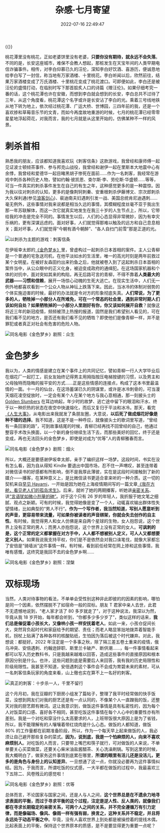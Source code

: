 ﻿---
categories:
- 生活感悟
copyright: true
date: 2022-07-16 22:49:47
description: ''
slug: Miscellaneous-Feelings-Of-July
tags:
- 随笔
- 生活
- 感悟
- 思考
title: 杂感·七月寄望
toc: true
image: /posts/杂感-七月寄望/cover.jpg
---

{{<meting server="netease" type="song" id="1468069297">}}

桃花潭里没有桃花，正如老婆饼里没有老婆，**只要你没有期待，就永远不会失落**。不同的是，长安这座城市，难保不会教人想起，那桩发生在天宝年间的人类早期电信诈骗事件。相传，对李白仰慕已久的汪伦，深知李白好饮酒、喜游历，便诚恳地给李白写了一封信，称当地有万家酒楼、十里桃花。李白听闻以后，欣然前往，结果万家酒楼变成了万氏酒楼、十里桃花变成了桃花渡口。可即便如此，李白还是被汪伦的盛情打动，在临别时写下那首脍炙人口的诗篇《赠汪伦》。如果仔细考究一番的话，这个桃花潭也许在安徽，而想到李白就会想到的长安，李白总共不过待了三年，从这个角度看，桃花潭这个名字或许是长安沾了李白的光。乘着三号线地铁从地下转为地上，依次经过桃花潭、广运大桥、世博园，三四年前的我，还是一个喜欢掺和草莓音乐节的文青，而如今再度故地重游的时候，七月的桃花潭已经零零星星地浮起荷花，对我而言，我的七月就是从这里开始的，仿佛某种不一样的风景。

# 刺杀首相

熟悉我的朋友，应该都知道我喜欢玩《刺客信条》这款游戏，我曾经和康师傅一起见证波士顿倾茶事件、参与邦克山战役，我曾经和谢伊一起在里斯本大地震中心有余悸，我曾经和爱德华一起目睹黑胡子惨死在面前……作为一名刺客，我经常在游戏中刺杀各种历史人物，譬如约翰·彼凯恩、查尔斯·李、劳伦斯·华盛顿……等等，可当一件真实的刺杀事件发生在自己的有生之年，这种感觉更多的是一种震惊。因为我以往对刺杀的认知，更多的是像荆轲刺秦、安重根刺杀伊藤博文、宗次郎刺杀大久保利通(参见[浪客剑心](/posts/673523131/))、裴迪南夫妇遇刺引发一战、美国总统肯尼迪遇刺……毫无例外，这些事情对我来说都是相当久远的事情，其模糊程度丝毫不亚于我出生那一年苏联解体，而这一次它就真实地发生在我三十岁的人生节点上，所以，它带给我的冲击是完全不同的。事情发生以后，人们的心态显得非常微妙，因为有幸灾乐祸的，更有深谋远虑的。面对好事，人们就觉得那难以触及的远方和自己息息相关；面对坏事，人们就觉得“今朝有酒今朝醉”、“各人自扫门前雪”那是正道的光。

![以刺杀为主题的游戏：刺客信条](/posts/杂感-七月寄望/刺客信条_黑旗_游戏截图.jpg)

在伊坂幸太郎的[《金色梦乡》](https://book.douban.com/subject/26864984/)里，曾虚构过一起刺杀日本首相的案件。主人公青柳是一个普通的宅急送司机，在他平淡如水的生活里，唯一的高光时刻是两年前救过某个女明星。在被好友森田约出来钓鱼之后，他就被卷入到了这起刺杀日本首相的案件当中，从公众眼中的正义化身，被迫变成政府的通缉犯。在这场国家机器和个体的对抗中，面对突如其来的构陷，再无后路可言的青柳，不得不靠着**人类最大的武器——习惯和信赖**，展开一场惊心动魄的生死大逃亡。在现实生活中，人们无一例外地都喜欢看到一个公众人物从神坛上跌落下来。因此，当冰冷的体制对弱势的个体实施迫害的时候，最好的办法就是令对方的形象彻底失真。**人们常说，为了更多的人，牺牲掉一小部分人在所难免，可在一个常态的社会里，遇到非常时期人们该如何自处？如果牺牲掉的一小部分人里刚好有你，你又该如何展开自救**？就像这将近三年的新冠疫情，频频被顶上热搜的报道，固然是我们希望别人看见的，可在我们看不见的地方，是否还有我们看不见的牺牲？即使他们是像青柳一样，并不是罪犯或者真正对社会有危害的危险人物。

![同名电影《金色梦乡》剧照：众生](/posts/杂感-七月寄望/电影_金色梦乡_剧照3.jpg)


# 金色梦乡

我以为，人类的情感是建立在某个事件上的共同记忆，譬如青柳一行人大学毕业后在烟花厂一起打工，前女友始终记得男主用拇指按压电梯按键的习惯，以及男主和父母独特而隐晦的报平安的方式……正是这些情感的连接点，构成了这本书里最温情的一面。十一月的仙台，在这场蓄谋已久的阴谋里，或许是冰冷刺骨的，可当漫天烟花凌空绽放时，一定会有某个人在某个地方与我心意相通，那一刻披头士的 [Golden Slumbers](https://music.163.com/song?id=4336369&userid=47002864) 在耳边响起，年少时的故梦、逃亡途中留下的眼泪和汗水、终于以一种炽热的状态在夜空中快速熔化，而后又复归于平淡和冰冷。那天，看完[《人生大事》](https://movie.douban.com/subject/35460157/)，从电影出来我就发了条朋友圈，大意说，**以后死了做成烟花好像是种不错的选择**。我不知道，这是不是一种呼应，就像披头士的歌词里写道，“曾经有一条回家的路”，可到故事结尾的时候，青柳已经再找不回曾经的自己，他通过整容手术改头换面，以一个新的身份继续生活下去，而那些美好的回忆，终于还是变成，再也无法回头的金色梦乡，即使是对成为“优等”人的青柳雅春而言。

![同名电影《金色梦乡》剧照：烟火](/posts/杂感-七月寄望/电影_金色梦乡_剧照1.jpg)

所以，大概还是要感谢伊坂幸太郎，亲手了编织这样一场梦。这段时间，书实在没有怎么看，因为自从得知 Kindle 要退出中国市场，忍不住一声喟叹，甚至连带着对微信读书的好感都有所影响，倒不是我厚此薄彼，实在是这段时间接触到了新的媒介——播客，在某种意义上，是比微信读书更适合拿来听的一种介质。这一切的契机来自[早见 Hayami](https://hayami.typlog.io/)，一开始是因为她在上海疫情期间写的一篇文章[《我在方舱，看见老人们的孤岛求生》](https://hayami.typlog.io/camp)。后来，就听了她的两期播客，听她讲[亲密关系](https://www.xiaoyuzhoufm.com/episode/61c529f3d0b9dedb116c70ea)、讲[“言语犹如微小剂量的砷”](https://www.xiaoyuzhoufm.com/episode/62b6703ac71db0c038b7af25)。对于这个只有 26 岁的年轻人，我折服于她文笔之细腻、观点之新颖。可有的时候，我觉得她像是变了一个人，动辄喜欢输出群体性失望情绪，比如典型的“男人不行”。**作为一个写作者，我当然知道，写别人愿意听到的声音，更容易带来流量，可如果你被读者的声音绑架，你就会失去创作的自主性**。有时候，我觉得男人和女人仿佛是来自两个星球的生物，女人抱怨说，这个世界上没有正常的男人；而男人亦抱怨说，这个世界上没有正常的女人。**可讽刺的是，这个正常的定义都掌握在对方手中，人人都不想被别人定义，可人人又都想要定义别人**。如果我说我支持平权，你们是不是依然会对我口诛笔伐，就像大家都忘了安倍是“骑墙派”这件事情一样。有时候，看到前任经常在网上掺和这些事情，我唯有感慨，这终究是我回不去的金色梦乡啊……

![同名电影《金色梦乡》剧照：涅槃](/posts/杂感-七月寄望/电影_金色梦乡_剧照2.jpg)

# 双标现场

当然，人类对待事物的看法，不单单会受性别这种非此即彼的的因素的影响，哪怕是同一个因素，依然摆脱不了如宿命一般的双标。朋友 T 君家中亲人去世，此君不无遗憾地说到，“老人家才活了 80 多岁就走了”，对于这种说法，我深以为然，毕竟从我 18 岁开始，每年都会听到，“你都多少多少岁了”，类似这样的话来，**我们总是催促着小孩长大，又像哄小孩一样安抚着老人**。如此一来，小孩仓促间长大，突然背负起时代和家庭给予的期望、责任；而老人略显笨拙地拨弄着智能手机，拐杖上贴满了各种各样的核酸贴纸，生怕因为落后被这个时代嫌弃。对此，我想说：都挺好。2022 年注定是一个多事之秋，除了隔三差五卷土重来的疫情，俄乌冲突、安倍遇刺、约翰逊辞职、斯里兰卡破产、断供潮……，每一件事情看起来都可以写入历史教科书，只是我越来越难以回答，造成这些事件的直接原因和根本原因分别是什么。也许，这些问题到底是需要后人来回答，我有我的历史局限性和阶级局限性。我甚至不知道，安倍遇刺这个事件会不会成为育碧未来的素材，可从一名刺客信条玩家的角度来看，山上徹也实在算不上一名好的刺客。

![真正的刺客：十步杀一人，千里不留行](/posts/杂感-七月寄望/刺客信条_3_游戏截图.png)

这个月月初，我在豆瓣的下厨房小组发了篇帖子，整理了我平时经常做的快手饭菜，没想到网友们对我的厨艺还是有一点认同的，不像某个人一直蹭我的饭，还整天对我的厨艺颇有微词。这让我意识到，做饭这件事情是具有私密性的，因为每个人对饭菜的口感、喜好各不相同，甚至吃饭这件事情在每个人心中的重要性亦有所差别。我是一个对吃和穿没什么太高要求的人，上班带饭很大原因上是为了省钱，所以，我不能理解有的人嚷嚷着带红烧肉是什么心态。做饭的人都知道，做饭 80% 的工作量都在前期准备阶段，所以，作为一个每天早上起来做饭的人，我必须让自己避开那些复杂的菜式。**因为，说到底，我是一个怕麻烦的人，向来不喜欢麻烦别人**。对吃饭的人而言，只要带上嘴巴和筷子就行，可对做饭的人来说，不单单要关心买菜做菜，还要关心柴米油盐酱醋茶、关心洗澡刷锅。写到这里的时候，我大概明白了，做家务这件事情到底累在哪里，**所谓的眼里有活儿还是没活儿，更多的是角色与身份上的认知差异**。一旦想通了这一点，你就没必要再为这件事情纠结。因为，于我而言，所谓吃饭的仪式感，一大半都在做饭的过程中，我最喜欢三下五除二、风卷残云的感觉啦！

![同名电影《金色梦乡》剧照：优等](/posts/杂感-七月寄望/电影_金色梦乡_剧照4.jpg)

总体而言，不论国家与国家之间，还是人与人之间，**这个世界总是在不遗余力地寻求表面的平衡，而过于寻求平衡的这个过程，注定是逆人性、反人类的，就像我们都在寻求长期稳定的亲密关系，可两个人之间的关系，并不完全遵循万有引力定律，而是像磁场、像风、像雨一样有强有弱，换言之，这种关系并不稳定，并且将永远处于动态平衡之中**。毕竟，没有人喜欢世界上到处都是被操控着的提线木偶，比起表面上的平衡，保持这个世界原本的质感，是不是要显得更为重要一点呢？
























